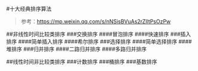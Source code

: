 #十大经典排序算法

> 参考：https://mp.weixin.qq.com/s/nNSisBVuAs2rZIltPsOzPw

##非线性时间比较类排序
###交换排序
####冒泡排序
####快速排序
###插入排序
####简单插入排序
####希尔排序
###选择排序
####简单选择排序
####堆排序
###归并排序
####二路归并排序
####多路归并排序

##线性时间非比较类排序
###计数排序
###桶排序
###基数排序